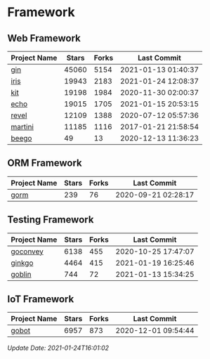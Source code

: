 # Framework

## Web Framework
| Project Name | Stars | Forks | Last Commit |
| ------------ | ----- | ----- | ----------- |
| [gin](https://github.com/gin-gonic/gin) | 45060 | 5154 | 2021-01-13 01:40:37 |
| [iris](https://github.com/kataras/iris) | 19943 | 2183 | 2021-01-24 12:08:37 |
| [kit](https://github.com/go-kit/kit) | 19198 | 1984 | 2020-11-30 02:00:37 |
| [echo](https://github.com/labstack/echo) | 19015 | 1705 | 2021-01-15 20:53:15 |
| [revel](https://github.com/revel/revel) | 12109 | 1388 | 2020-07-12 05:57:36 |
| [martini](https://github.com/go-martini/martini) | 11185 | 1116 | 2017-01-21 21:58:54 |
| [beego](https://github.com/astaxie/beego) | 49 | 13 | 2020-12-13 11:36:23 |

## ORM Framework
| Project Name | Stars | Forks | Last Commit |
| ------------ | ----- | ----- | ----------- |
| [gorm](https://github.com/jinzhu/gorm) | 239 | 76 | 2020-09-21 02:28:17 |

## Testing Framework
| Project Name | Stars | Forks | Last Commit |
| ------------ | ----- | ----- | ----------- |
| [goconvey](https://github.com/smartystreets/goconvey) | 6138 | 455 | 2020-10-25 17:47:07 |
| [ginkgo](https://github.com/onsi/ginkgo) | 4464 | 415 | 2021-01-19 16:25:46 |
| [goblin](https://github.com/franela/goblin) | 744 | 72 | 2021-01-13 15:34:25 |

## IoT Framework
| Project Name | Stars | Forks | Last Commit |
| ------------ | ----- | ----- | ----------- |
| [gobot](https://github.com/hybridgroup/gobot) | 6957 | 873 | 2020-12-01 09:54:44 |

*Update Date: 2021-01-24T16:01:02*